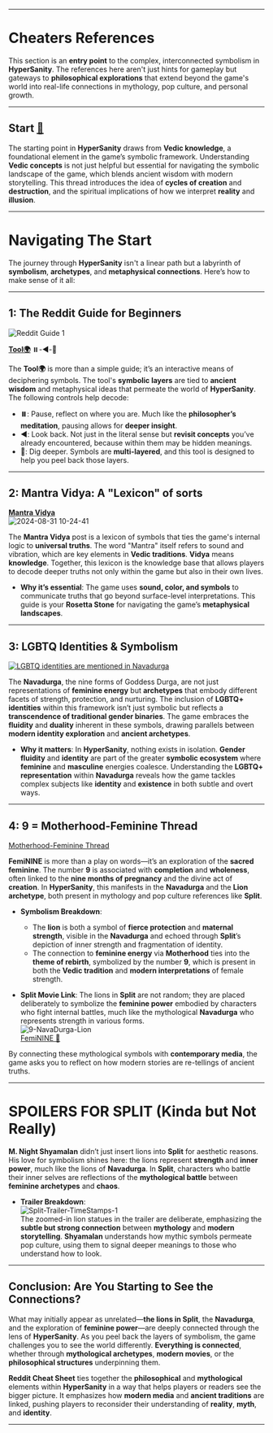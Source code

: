 

---

# Cheaters References

This section is an **entry point** to the complex, interconnected symbolism in **HyperSanity**. The references here aren't just hints for gameplay but gateways to **philosophical explorations** that extend beyond the game's world into real-life connections in mythology, pop culture, and personal growth.

---

## Start [🔁](https://www.reddit.com/r/HyperSanity/comments/1etbvra/what_is_vedic_wip/)

The starting point in **HyperSanity** draws from **Vedic knowledge**, a foundational element in the game’s symbolic framework. Understanding **Vedic concepts** is not just helpful but essential for navigating the symbolic landscape of the game, which blends ancient wisdom with modern storytelling. This thread introduces the idea of **cycles of creation** and **destruction**, and the spiritual implications of how we interpret **reality** and **illusion**.

---

# Navigating The Start

The journey through **HyperSanity** isn't a linear path but a labyrinth of **symbolism**, **archetypes**, and **metaphysical connections**. Here’s how to make sense of it all:

---

## 1: The Reddit Guide for Beginners
![Reddit Guide 1](https://github.com/user-attachments/assets/4eb72dc9-03de-44fd-a979-307484159884)

[**Tool🌍**](https://youtu.be/37CMzGHQ5dA?si=L60AkRAWZgLVJ_BH&t=17) ⏸️-◀️-🔎

The **Tool🌍** is more than a simple guide; it’s an interactive means of deciphering symbols. The tool's **symbolic layers** are tied to **ancient wisdom** and metaphysical ideas that permeate the world of **HyperSanity**. The following controls help decode:

- **⏸️**: Pause, reflect on where you are. Much like the **philosopher’s meditation**, pausing allows for **deeper insight**.
- **◀️**: Look back. Not just in the literal sense but **revisit concepts** you’ve already encountered, because within them may be hidden meanings.
- **🔎**: Dig deeper. Symbols are **multi-layered**, and this tool is designed to help you peel back those layers.

---

## 2: Mantra Vidya: A "Lexicon" of sorts
[**Mantra Vidya**](https://www.reddit.com/r/HyperSanity/comments/1ewcst1/whispers_of_the_eternal/)  
![2024-08-31 10-24-41](https://github.com/user-attachments/assets/d898c416-f3dd-44d3-a241-196cd549ca1b)

The **Mantra Vidya** post is a lexicon of symbols that ties the game's internal logic to **universal truths**. The word "Mantra" itself refers to sound and vibration, which are key elements in **Vedic traditions**. **Vidya** means **knowledge**. Together, this lexicon is the knowledge base that allows players to decode deeper truths not only within the game but also in their own lives.

- **Why it’s essential**: The game uses **sound, color, and symbols** to communicate truths that go beyond surface-level interpretations. This guide is your **Rosetta Stone** for navigating the game’s **metaphysical landscapes**.

---

## 3: LGBTQ Identities & Symbolism
[![LGBTQ identities are mentioned in Navadurga](https://github.com/user-attachments/assets/45930b34-22a1-4758-8044-7ffda9711c91)](https://en.wikipedia.org/wiki/Navadurga)

The **Navadurga**, the nine forms of Goddess Durga, are not just representations of **feminine energy** but **archetypes** that embody different facets of strength, protection, and nurturing. The inclusion of **LGBTQ+ identities** within this framework isn’t just symbolic but reflects a **transcendence of traditional gender binaries**. The game embraces the **fluidity** and **duality** inherent in these symbols, drawing parallels between **modern identity exploration** and **ancient archetypes**.

- **Why it matters**: In **HyperSanity**, nothing exists in isolation. **Gender fluidity** and **identity** are part of the greater **symbolic ecosystem** where **feminine** and **masculine** energies coalesce. Understanding the **LGBTQ+ representation** within **Navadurga** reveals how the game tackles complex subjects like **identity** and **existence** in both subtle and overt ways.

---

## 4: 9 = Motherhood-Feminine Thread
[Motherhood-Feminine Thread](https://www.reddit.com/r/HyperSanity/comments/1ewf4l2/motherhoodfeminine/)

**FemiNINE** is more than a play on words—it’s an exploration of the **sacred feminine**. The number **9** is associated with **completion** and **wholeness**, often linked to the **nine months of pregnancy** and the divine act of **creation**. In **HyperSanity**, this manifests in the **Navadurga** and the **Lion archetype**, both present in mythology and pop culture references like **Split**.

- **Symbolism Breakdown**:  
   - The **lion** is both a symbol of **fierce protection** and **maternal strength**, visible in the **Navadurga** and echoed through **Split**’s depiction of inner strength and fragmentation of identity.
   - The connection to **feminine energy** via **Motherhood** ties into the **theme of rebirth**, symbolized by the number **9**, which is present in both the **Vedic tradition** and **modern interpretations** of female strength.

- **Split Movie Link**: The lions in **Split** are not random; they are placed deliberately to symbolize the **feminine power** embodied by characters who fight internal battles, much like the mythological **Navadurga** who represents strength in various forms.  
   ![9-NavaDurga-Lion](https://github.com/user-attachments/assets/8b283d12-636f-4d46-890c-f2598a7f4acd)  
   [FemiNINE 🥚](https://www.reddit.com/r/HyperSanity/comments/1ewi41f/try/)

By connecting these mythological symbols with **contemporary media**, the game asks you to reflect on how modern stories are re-tellings of ancient truths.

---

# SPOILERS FOR SPLIT (Kinda but Not Really)

**M. Night Shyamalan** didn’t just insert lions into **Split** for aesthetic reasons. His love for symbolism shines here: the lions represent **strength** and **inner power**, much like the lions of **Navadurga**. In **Split**, characters who battle their inner selves are reflections of the **mythological battle** between **feminine archetypes** and **chaos**.

- **Trailer Breakdown**:  
   ![Split-Trailer-TimeStamps-1](https://github.com/user-attachments/assets/0e055c71-0792-437b-aa59-d9e5a9a6d1a7)  
   The zoomed-in lion statues in the trailer are deliberate, emphasizing the **subtle but strong connection** between **mythology** and **modern storytelling**. **Shyamalan** understands how mythic symbols permeate pop culture, using them to signal deeper meanings to those who understand how to look.

---

## Conclusion: Are You Starting to See the Connections?

What may initially appear as unrelated—**the lions in Split**, the **Navadurga**, and the exploration of **feminine power**—are deeply connected through the lens of **HyperSanity**. As you peel back the layers of symbolism, the game challenges you to see the world differently. **Everything is connected**, whether through **mythological archetypes**, **modern movies**, or the **philosophical structures** underpinning them.

**Reddit Cheat Sheet** ties together the **philosophical** and **mythological** elements within **HyperSanity** in a way that helps players or readers see the bigger picture. It emphasizes how **modern media** and **ancient traditions** are linked, pushing players to reconsider their understanding of **reality**, **myth**, and **identity**.

---

